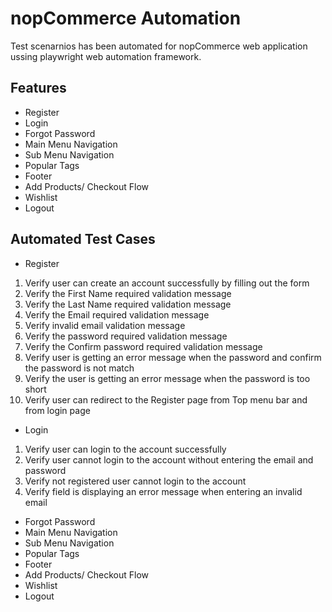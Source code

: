 # nopCommerce Automation

Test scenarnios has been automated for nopCommerce web application ussing playwright web automation framework.

## Features
- Register
- Login
- Forgot Password
- Main Menu Navigation
- Sub Menu Navigation
- Popular Tags
- Footer
- Add Products/ Checkout Flow
- Wishlist
- Logout

## Automated Test Cases
- Register
1. Verify user can create an account successfully by filling out the form
2. Verify the First Name required validation message
3. Verify the Last Name required validation message
4. Verify the Email required validation message 
5. Verify invalid email validation message
6. Verify the password required validation message
7. Verify the Confirm password required validation message
8. Verify user is getting an error message when the password and confirm the password is not match
9. Verify the user is getting an error message when the password is too short
10. Verify user can redirect to the Register page from Top menu bar and from login page

- Login
1. Verify user can login to the account successfully
2. Verify user cannot login to the account without entering the email and password
3. Verify not registered user cannot login to the account
4. Verify field is displaying an error message when entering an invalid email

- Forgot Password
- Main Menu Navigation
- Sub Menu Navigation
- Popular Tags
- Footer
- Add Products/ Checkout Flow
- Wishlist
- Logout






